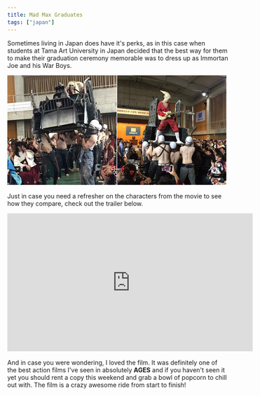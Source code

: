 ```yaml
---
title: Mad Max Graduates
tags: ["japan"]
---
```

Sometimes living in Japan does have it's perks, as in this case when students at Tama Art University in Japan decided that the best way for them to make their graduation ceremony memorable was to dress up as Immortan Joe and his War Boys.

![Mad Max Graduates](/assets/post-images/madmaxgraduates.jpg)

Just in case you need a refresher on the characters from the movie to see how they compare, check out the trailer below.

<iframe width="560" height="315" src="https://www.youtube.com/embed/hEJnMQG9ev8" title="YouTube video player" frameborder="0" allow="accelerometer; autoplay; clipboard-write; encrypted-media; gyroscope; picture-in-picture; web-share" allowfullscreen></iframe>

And in case you were wondering, I loved the film. It was definitely one of the best action films I've seen in absolutely **AGES** and if you haven't seen it yet you should rent a copy this weekend and grab a bowl of popcorn to chill out with. The film is a crazy awesome ride from start to finish!
